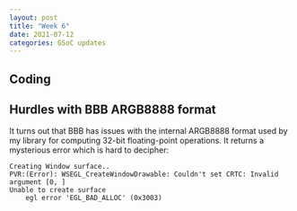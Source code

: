 ```yaml
---
layout: post
title: "Week 6"
date: 2021-07-12
categories: GSoC updates
---
```


## Coding
## Hurdles with BBB ARGB8888 format
It turns out that BBB has issues with the internal ARGB8888 format used by my library for computing 32-bit floating-point operations. It returns a mysterious error which is hard to decipher:
```
Creating Window surface..
PVR:(Error): WSEGL_CreateWindowDrawable: Couldn't set CRTC: Invalid argument [0, ]
Unable to create surface
    egl error 'EGL_BAD_ALLOC' (0x3003)
```
